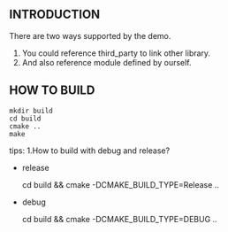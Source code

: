 INTRODUCTION
----------------------
There are two ways supported by the demo.
1. You could reference third_party to link other library.
2. And also reference module defined by ourself.

HOW TO BUILD
----------------------

    mkdir build
    cd build
    cmake ..
    make

tips:
1.How to build with debug and release?
- release

    cd build && cmake -DCMAKE_BUILD_TYPE=Release ..

- debug

    cd build && cmake -DCMAKE_BUILD_TYPE=DEBUG ..
